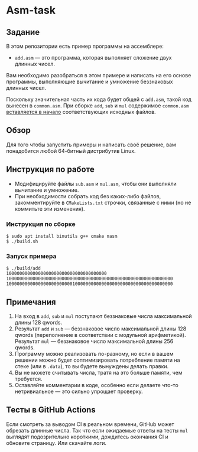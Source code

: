 # Asm-task

## Задание
В этом репозитории есть пример программы на ассемблере:
* `add.asm` &mdash; это программа, которая выполняет сложение двух длинных чисел.

Вам необходимо разобраться в этом примере и написать на его основе программы, выполняющие вычитание и умножение беззнаковых длинных чисел.

Поскольку значительная часть их кода будет общей с `add.asm`, такой код вынесен в `common.asm`.
При сборке `add`, `sub` и `mul` содержимое `common.asm` [вставляется в начало](https://www.nasm.us/doc/nasmdoc2.html#section-2.1.19) соответствующих исходных файлов.

## Обзор
Для того чтобы запустить примеры и написать своё решение, вам понадобится любой 64-битный дистрибутив Linux.

## Инструкция по работе

* Модифицируйте файлы `sub.asm` и `mul.asm`, чтобы они выполняли вычитание и умножение.
* При необходимости собрать код без каких-либо файлов, закомментируйте в `CMakeLists.txt` строчки, связанные с ними (но не коммитьте эти изменения).

### Инструкция по сборке
```console
$ sudo apt install binutils g++ cmake nasm
$ ./build.sh
```

### Запуск примера
```console
$ ./build/add
10000000000000000000000000000000000000
100000000000000000000000000000000000000000000000000000000000000
100000000000000000000000010000000000000000000000000000000000000
```

## Примечания
1. На вход в `add`, `sub` и `mul` поступают беззнаковые числа максимальной длины 128 qwords.
2. Результат `add` и `sub` &mdash; беззнаковое число максимальной длины 128 qwords (переполнение в соответствии с модульной арифметикой). Результат `mul` &mdash; беззнаковое число максимальной длины 256 qwords.
3. Программу можно реализовать по-разному, но если в вашем решении можно будет соптимизировать потребление памяти на стеке (или в `.data`), то вы будете вынуждены делать правки.
4. Вы не можете считывать числа, тратя на это больше памяти, чем требуется.
5. Оставляйте комментарии в коде, особенно если делаете что-то нетривиальное &mdash; это сильно упрощает проверку.

## Тесты в GitHub Actions
Если смотреть за выводом CI в реальном времени, GitHub может обрезать длинные числа. Так что если ожидаемые ответы на тесты `mul` выглядят подозрительно короткими, дождитесь окончания CI и обновите страницу. Или скачайте логи.
